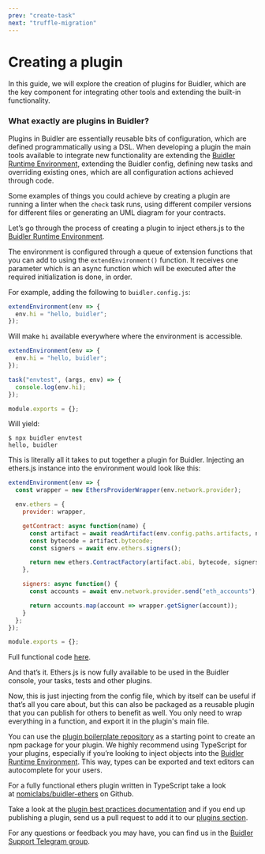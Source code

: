```yaml
---
prev: "create-task"
next: "truffle-migration"
---
```


# Creating a plugin

In this guide, we will explore the creation of plugins for Buidler, which are the key component for integrating other tools and extending the built-in functionality.

### What exactly are plugins in Buidler?

Plugins in Buidler are essentially reusable bits of configuration, which are defined programmatically using a DSL. When developing a plugin the main tools available to integrate new functionality are extending the [Buidler Runtime Environment], extending the Buidler config, defining new tasks and overriding existing ones, which are all configuration actions achieved through code.

Some examples of things you could achieve by creating a plugin are running a linter when the `check` task runs, using different compiler versions for different files or generating an UML diagram for your contracts.

Let’s go through the process of creating a plugin to inject ethers.js to the [Buidler Runtime Environment].

The environment is configured through a queue of extension functions that you can add to using the `extendEnvironment()` function. It receives one parameter which is an async function which will be executed after the required initialization is done, in order.

For example, adding the following to `buidler.config.js`:

```js
extendEnvironment(env => {
  env.hi = "hello, buidler";
});
```

Will make `hi` available everywhere where the environment is accessible.

```js
extendEnvironment(env => {
  env.hi = "hello, buidler";
});

task("envtest", (args, env) => {
  console.log(env.hi);
});

module.exports = {};
```

Will yield:

```
$ npx buidler envtest
hello, buidler
```

This is literally all it takes to put together a plugin for Buidler. Injecting an ethers.js instance into the environment would look like this:

```js
extendEnvironment(env => {
  const wrapper = new EthersProviderWrapper(env.network.provider);

  env.ethers = {
    provider: wrapper,

    getContract: async function(name) {
      const artifact = await readArtifact(env.config.paths.artifacts, name);
      const bytecode = artifact.bytecode;
      const signers = await env.ethers.signers();

      return new ethers.ContractFactory(artifact.abi, bytecode, signers[0]);
    },

    signers: async function() {
      const accounts = await env.network.provider.send("eth_accounts");

      return accounts.map(account => wrapper.getSigner(account));
    }
  };
});

module.exports = {};
```

Full functional code [here](https://gist.github.com/fzeoli/9cdd9c1182b9636829bf71bfacb82c43).

And that’s it. Ethers.js is now fully available to be used in the Buidler console, your tasks, tests and other plugins.

Now, this is just injecting from the config file, which by itself can be useful if that’s all you care about, but this can also be packaged as a reusable plugin that you can publish for others to benefit as well. You only need to wrap everything in a function, and export it in the plugin's main file.

You can use the [plugin boilerplate repository](https://github.com/nomiclabs/buidler-ts-plugin-boilerplate) as a starting point to create an npm package for your plugin. We highly recommend using TypeScript for your plugins, especially if you’re looking to inject objects into the [Buidler Runtime Environment]. This way, types can be exported and text editors can autocomplete for your users.

For a fully functional ethers plugin written in TypeScript take a look at [nomiclabs/buidler-ethers](https://github.com/nomiclabs/buidler-ethers) on Github.

Take a look at the [plugin best practices documentation](/documentation/#plugin-development-best-practices) and if you end up publishing a plugin, send us a pull request to add it to our [plugins section](/plugins).

For any questions or feedback you may have, you can find us in the [Buidler Support Telegram group](http://t.me/BuidlerSupport).


[Buidler Runtime Environment]: /documentation/#buidler-runtime-environment-bre